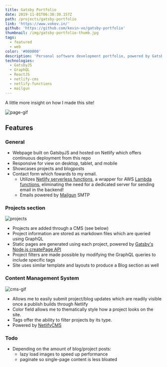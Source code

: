 ```yaml
---
title: Gatsby Portfolio
date: 2019-11-01T06:30:30.157Z
path: /projects/gatsby-portfolio
link: 'https://www.vokev.in/'
github: 'https://github.com/kevin-vo/gatsby-portfolio'
thumbnail: /img/gatsby-portfolio-thumb.jpg
tags:
  - featured
  - web
color: '#000000'
description: 'Personal software development portfolio, powered by GatsbyJS'
technologies:
  - GatsbyJS
  - GraphQL
  - ReactJS
  - netlify-cms
  - netlify-functions
  - mailgun
---
```

A little more insight on how I made this site!

![page-gif](https://i.imgur.com/RFdnygn.gif)

## Features
### General
* Webpage built on GatsbyJS and hosted on Netlify which offers continuous deployment from this repo
* Responsive for view on desktop, tablet, and mobile
* Showcases projects and blogposts
* Contact form which fowards to my email.
	* Utilizes [Netlify serverless functions](https://docs.netlify.com/functions/overview/), a wrapper for AWS [Lambda functions](https://aws.amazon.com/lambda/), eliminating the need for a dedicated server for sending email in the backend!
	* Emails powered by [Mailgun](https://www.mailgun.com/) SMTP

### Projects section
![projects](https://i.imgur.com/7Zu2aJ9.png)
* Projects are added through a CMS (see below)
* Project information are stored as markdown files which are queried using GraphQL
* Static pages are generated using each project, powered by [Gatsby's Node.js createPage API](https://www.gatsbyjs.org/docs/node-apis/)
* Project filters are made possible by modifying the GraphQL queries to include specific tags
* Site uses similar template and layouts to produce a Blog section as well

### Content Management System
![cms-gif](https://i.imgur.com/HZs7Sx8.gif)
* Allows me to easily submit project/blog updates which are readily visible once a publish builds through Netlify
* Color field allows me to thematically style how a project looks on the site.
* Tags offer the ability to filter projects by its type.
* Powered by [NetlifyCMS](https://www.netlifycms.org/)

### Todo
* Depending on the amount of blog/project posts:
  * lazy load images to speed up performance
  * paginate so single-page content is less bloated
